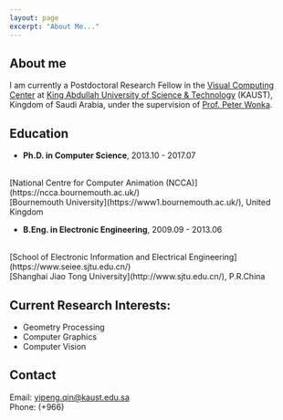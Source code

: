 ```yaml
---
layout: page
excerpt: "About Me..."
---
```


## About me
I am currently a Postdoctoral Research Fellow in the [Visual Computing Center](https://vcc.kaust.edu.sa/) at [King Abdullah University of Science & Technology](https://www.kaust.edu.sa/) (KAUST), Kingdom of Saudi Arabia, under the supervision of [Prof. Peter Wonka](http://peterwonka.net/).

## Education

- __Ph.D. in Computer Science__, 2013.10 - 2017.07
<br/>
[National Centre for Computer Animation (NCCA)](https://ncca.bournemouth.ac.uk/)
<br/>
[Bournemouth University](https://www1.bournemouth.ac.uk/), United Kingdom

- __B.Eng. in Electronic Engineering__, 2009.09 - 2013.06
<br/> 
[School of Electronic Information and Electrical Engineering](https://www.seiee.sjtu.edu.cn/)
<br/>
[Shanghai Jiao Tong University](http://www.sjtu.edu.cn/), P.R.China


## Current Research Interests:

- Geometry Processing
- Computer Graphics
- Computer Vision

## Contact
Email: yipeng.qin@kaust.edu.sa
<br/>
Phone: (+966) 
